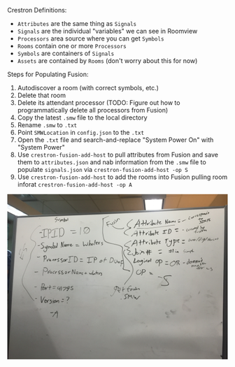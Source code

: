 Crestron Definitions:

- `Attributes` are the same thing as `Signals`
- `Signals` are the individual "variables" we can see in Roomview
- `Processors` area source where you can get `Symbols`
- `Rooms` contain one or more `Processors`
- `Symbols` are containers of `Signals`
- `Assets` are contained by `Rooms` (don't worry about this for now)

Steps for Populating Fusion:

1. Autodiscover a room (with correct symbols, etc.)
1. Delete that room
1. Delete its attendant processor (TODO: Figure out how to programmatically delete all processors from Fusion)
1. Copy the latest `.smw` file to the local directory
1. Rename `.smw` to `.txt`
1. Point `SMWLocation` in `config.json` to the `.txt`
1. Open the `.txt` file and search-and-replace "System Power On" with "System Power"
1. Use `crestron-fusion-add-host` to pull attributes from Fusion and save them to `attributes.json` and nab information from the `.smw` file to populate `signals.json` via `crestron-fusion-add-host -op S`
1. Use `crestron-fusion-add-host` to add the rooms into Fusion pulling room inforat `crestron-fusion-add-host -op A`

![Whiteboard Picture](whiteboard.jpg)
